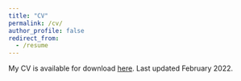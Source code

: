 ```yaml
---
title: "CV"
permalink: /cv/
author_profile: false
redirect_from:
  - /resume
---
```


My CV is available for download [here](http://lgw2.github.io/files/williams_cv.pdf).
Last updated February 2022.
